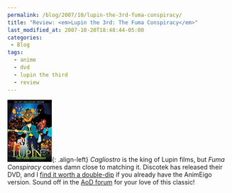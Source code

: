 ```yaml
---
permalink: /blog/2007/10/lupin-the-3rd-fuma-conspiracy/
title: "Review: <em>Lupin the 3rd: The Fuma Conspiracy</em>"
last_modified_at: 2007-10-20T18:48:44-05:00
categories:
 - Blog
tags:
  - anime
  - dvd
  - lupin the third
  - review
---
```


![Lupin the 3rd: The Fuma Conspiracy](/assets/images/reviews/fuma-discotek.jpg){: .align-left}
_Cagliostro_ is the king of Lupin films, but _Fuma Conspiracy_ comes damn close to matching it. Discotek has released
their DVD, and I [find it worth a double-dip](http://www.animeondvd.com/reviews2/disc_reviews/6714.php) if you already
have the AnimEigo version. Sound off in the [AoD forum](http://www.animeondvd.com/forum/showtopic.php?tid/25184/) for
your love of this classic!